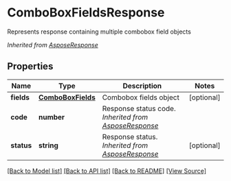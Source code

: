 ﻿# ComboBoxFieldsResponse
Represents response containing multiple combobox field objects

*Inherited from [AsposeResponse](AsposeResponse.md)*
## Properties
Name | Type | Description | Notes
------------ | ------------- | ------------- | -------------
**fields** | [**ComboBoxFields**](ComboBoxFields.md) | Combobox fields object | [optional]
**code** | **number** | Response status code.<br />*Inherited from [AsposeResponse](AsposeResponse.md)* | 
**status** | **string** | Response status.<br />*Inherited from [AsposeResponse](AsposeResponse.md)* | [optional]

[[Back to Model list]](../README.md#documentation-for-models) [[Back to API list]](../README.md#documentation-for-api-endpoints) [[Back to README]](../README.md) [[View Source]](../src/models/comboBoxFieldsResponse.ts)


